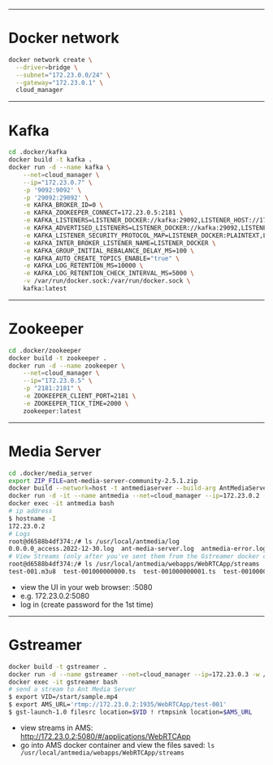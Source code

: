 

----

# Docker network

```bash
docker network create \
  --driver=bridge \
  --subnet="172.23.0.0/24" \
  --gateway="172.23.0.1" \
  cloud_manager

```

----

# Kafka


```bash
cd .docker/kafka
docker build -t kafka .
docker run -d --name kafka \
    --net=cloud_manager \
    --ip="172.23.0.7" \
    -p '9092:9092' \
    -p '29092:29092' \
    -e KAFKA_BROKER_ID=0 \
    -e KAFKA_ZOOKEEPER_CONNECT=172.23.0.5:2181 \
    -e KAFKA_LISTENERS=LISTENER_DOCKER://kafka:29092,LISTENER_HOST://172.23.0.7:9092 \
    -e KAFKA_ADVERTISED_LISTENERS=LISTENER_DOCKER://kafka:29092,LISTENER_HOST://172.23.0.7:9092 \
    -e KAFKA_LISTENER_SECURITY_PROTOCOL_MAP=LISTENER_DOCKER:PLAINTEXT,LISTENER_HOST:PLAINTEXT \
    -e KAFKA_INTER_BROKER_LISTENER_NAME=LISTENER_DOCKER \
    -e KAFKA_GROUP_INITIAL_REBALANCE_DELAY_MS=100 \
    -e KAFKA_AUTO_CREATE_TOPICS_ENABLE="true" \
    -e KAFKA_LOG_RETENTION_MS=10000 \
    -e KAFKA_LOG_RETENTION_CHECK_INTERVAL_MS=5000 \
    -v /var/run/docker.sock:/var/run/docker.sock \
    kafka:latest

```

----

# Zookeeper

```bash
cd .docker/zookeeper
docker build -t zookeeper .
docker run -d --name zookeeper \
    --net=cloud_manager \
    --ip="172.23.0.5" \
    -p "2181:2181" \
    -e ZOOKEEPER_CLIENT_PORT=2181 \
    -e ZOOKEEPER_TICK_TIME=2000 \
    zookeeper:latest
```

----

# Media Server


```bash
cd .docker/media_server
export ZIP_FILE=ant-media-server-community-2.5.1.zip
docker build --network=host -t antmediaserver --build-arg AntMediaServer=$ZIP_FILE .
docker run -d -it --name antmedia --net=cloud_manager --ip=172.23.0.2 -p '5080:5080' antmediaserver
docker exec -it antmedia bash
# ip address
$ hostname -I
172.23.0.2 
# Logs
root@d6588b4df374:/# ls /usr/local/antmedia/log 
0.0.0.0_access.2022-12-30.log  ant-media-server.log  antmedia-error.log
# View Streams (only after you've sent them from the Gstreamer docker container)
root@d6588b4df374:/# ls /usr/local/antmedia/webapps/WebRTCApp/streams
test-001.m3u8  test-001000000000.ts  test-001000000001.ts  test-001000000002.ts  test-001000000003.ts  test-001000000004.ts
```

- view the UI in your web browser: <ip-address>:5080
- e.g. 172.23.0.2:5080
- log in (create password for the 1st time)

----


# Gstreamer


```bash
docker build -t gstreamer .
docker run -d --name gstreamer --net=cloud_manager --ip=172.23.0.3 -w /start gstreamer
docker exec -it gstreamer bash
# send a stream to Ant Media Server
$ export VID=/start/sample.mp4
$ export AMS_URL='rtmp://172.23.0.2:1935/WebRTCApp/test-001'
$ gst-launch-1.0 filesrc location=$VID ! rtmpsink location=$AMS_URL
```

- view streams in AMS: http://172.23.0.2:5080/#/applications/WebRTCApp
- go into AMS docker container and view the files saved: `ls /usr/local/antmedia/webapps/WebRTCApp/streams`

